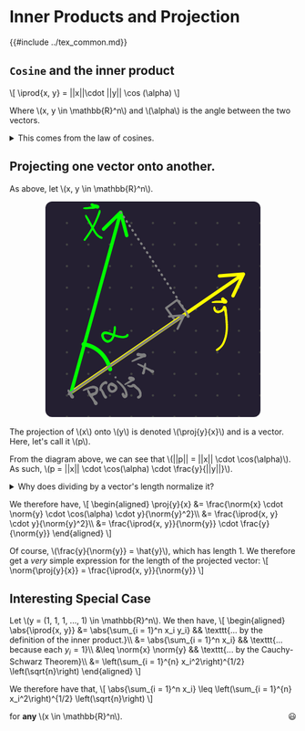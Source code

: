 # Inner Products and Projection

{{#include ../tex_common.md}}

## `Cosine` and the inner product
\\[
\iprod{x, y} = ||x||\cdot ||y|| \cos (\alpha)
\\]

Where \\(x, y \in \mathbb{R}^n\\) and \\(\alpha\\) is the angle between the two vectors.

<details><summary>This comes from the law of cosines.</summary>

`TODO`: First, derive the law of cosines, then re-arrange.

</details>

## Projecting one vector onto another.

As above, let \\(x, y \in \mathbb{R}^n\\).

<center>

<img alt="Projecting a vector, x, onto another vector, y." style="border-radius: 12px; min-width: 50%;" src="./projection_onto_y.svg"/>

</center>

The projection of \\(x\\) onto \\(y\\) is denoted \\(\proj{y}{x}\\) and is a vector. Here, let's call it \\(p\\).

From the diagram above, we can see that \\(||p|| = ||x|| \cdot \cos(\alpha)\\). As such, \\(p = ||x|| \cdot \cos(\alpha) \cdot \frac{y}{||y||}\\).

<details>
<summary>Why does dividing by a vector's length normalize it?</summary>

\\(\frac{y}{||y||}\\) is a vector of unit length in the direction of \\(y\\). It's often denoted \\(\hat{y}\\) and is the "normalized" version of \\(y\\).

We can see that \\(\hat{y}\\) has unit length by calculating it (...assuming \\(\norm{y} > 0\\) so that \\(y\\) has direction):
\\[
\begin{aligned}
    \norm{\hat{y}} &= \sqrt{\norm{\hat{y}}^2} \\\\
    &= \sqrt{\norm{\frac{y}{\norm{y}}}}\\\\
    &= \sqrt{\frac{\norm{y}}{\norm{y}}} && \texttt{...because $||y||$ is a scalar}\\\\
    &= 1&&\square
\end{aligned}
\\]

</details>

We therefore have,
\\[
\begin{aligned}
 \proj{y}{x} &= \frac{\norm{x} \cdot \norm{y} \cdot \cos(\alpha) \cdot y}{\norm{y}^2}\\\\
 &= \frac{\iprod{x, y} \cdot y}{\norm{y}^2}\\\\
 &= \frac{\iprod{x, y}}{\norm{y}} \cdot \frac{y}{\norm{y}}
\end{aligned}
\\]

Of course, \\(\frac{y}{\norm{y}} = \hat{y}\\), which has length 1. We therefore get a _very_ simple expression for the length of the projected vector:
\\[
 \norm{\proj{y}{x}} = \frac{\iprod{x, y}}{\norm{y}}
\\]

## Interesting Special Case

Let \\(y = (1, 1, 1, ..., 1) \in \mathbb{R}^n\\). We then have,
\\[
\begin{aligned}
 \abs{\iprod{x, y}} &= \abs{\sum_{i = 1}^n x_i y_i} && \texttt{... by the definition of the inner product.}\\\\
 &= \abs{\sum_{i = 1}^n x_i} && \texttt{... because each $y_i = 1$}\\\\
 &\leq \norm{x} \norm{y} && \texttt{... by the Cauchy-Schwarz Theorem}\\\\
 &= \left(\sum_{i = 1}^{n} x_i^2\right)^{1/2} \left(\sqrt{n}\right)
\end{aligned}
\\]

We therefore have that,
\\[
 \abs{\sum_{i = 1}^n x_i} \leq \left(\sum_{i = 1}^{n} x_i^2\right)^{1/2} \left(\sqrt{n}\right)
\\]

for **any** \\(x \in \mathbb{R}^n\\). <span style="float: right;">😃</span>
